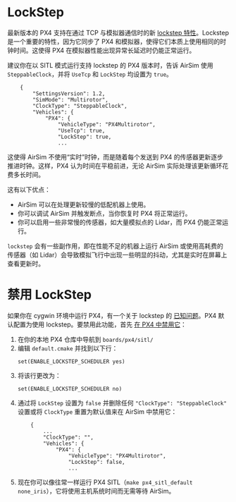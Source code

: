 # LockStep

最新版本的 PX4 支持在通过 TCP 与模拟器通信时的新 [lockstep 特性](https://docs.px4.io/master/en/simulation/#lockstep-simulation)。Lockstep 是一个重要的特性，因为它同步了 PX4 和模拟器，使得它们本质上使用相同的时钟时间。这使得 PX4 在模拟器性能出现异常长延迟时仍能正常运行。

建议你在以 SITL 模式运行支持 lockstep 的 PX4 版本时，告诉 AirSim 使用 `SteppableClock`，并将 `UseTcp` 和 `LockStep` 均设置为 `true`。

```
    {
        "SettingsVersion": 1.2,
        "SimMode": "Multirotor",
        "ClockType": "SteppableClock",
        "Vehicles": {
            "PX4": {
                "VehicleType": "PX4Multirotor",
                "UseTcp": true,
                "LockStep": true,
                ...
```

这使得 AirSim 不使用“实时”时钟，而是随着每个发送到 PX4 的传感器更新逐步推进时钟。这样，PX4 认为时间在平稳前进，无论 AirSim 实际处理该更新循环花费多长时间。

这有以下优点：

- AirSim 可以在处理更新较慢的低配机器上使用。
- 你可以调试 AirSim 并触发断点，当你恢复时 PX4 将正常运行。
- 你可以启用一些非常慢的传感器，如大量模拟点的 Lidar，而 PX4 仍能正常运行。

`lockstep` 会有一些副作用，即在性能不足的机器上运行 AirSim 或使用高耗费的传感器（如 Lidar）会导致模拟飞行中出现一些明显的抖动，尤其是实时在屏幕上查看更新时。

# 禁用 LockStep

如果你在 cygwin 环境中运行 PX4，有一个关于 lockstep 的 [已知问题](https://github.com/microsoft/AirSim/issues/3415)。PX4 默认配置为使用 lockstep。要禁用此功能，首先 [在 PX4 中禁用它](https://docs.px4.io/master/en/simulation/#disable-lockstep-simulation)：

1. 在你的本地 PX4 仓库中导航到 `boards/px4/sitl/`
2. 编辑 `default.cmake` 并找到以下行：
    ```
    set(ENABLE_LOCKSTEP_SCHEDULER yes)
    ```
3. 将该行更改为：
    ```
    set(ENABLE_LOCKSTEP_SCHEDULER no)
    ```
4. 通过将 `LockStep` 设置为 `false` 并删除任何 `"ClockType": "SteppableClock"` 设置或将 `ClockType` 重置为默认值来在 AirSim 中禁用它：
    ```
        {
            ...
            "ClockType": "",
            "Vehicles": {
                "PX4": {
                    "VehicleType": "PX4Multirotor",
                    "LockStep": false,
                    ...
    ```
5. 现在你可以像往常一样运行 PX4 SITL（`make px4_sitl_default none_iris`），它将使用主机系统时间而无需等待 AirSim。